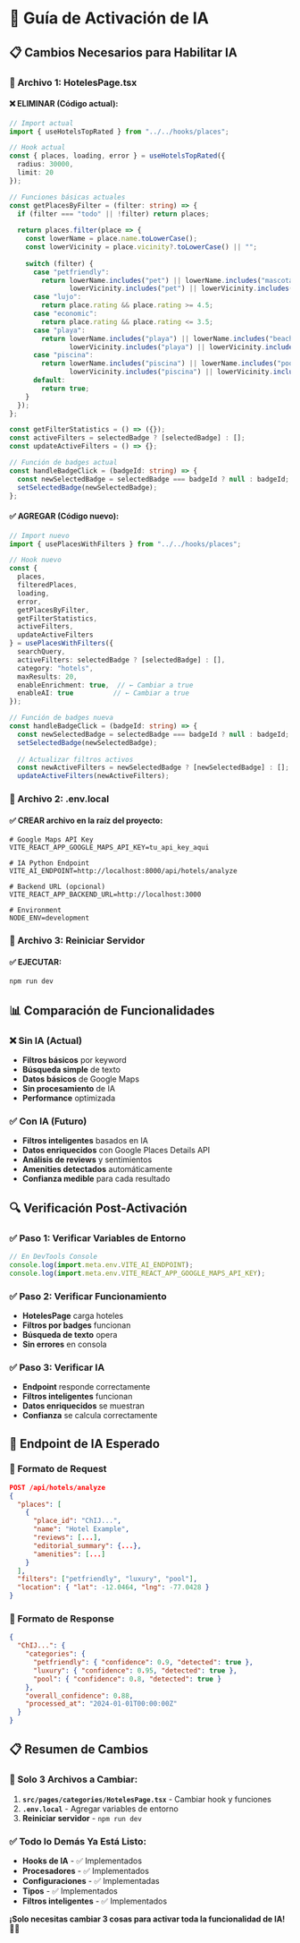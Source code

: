 # 🚀 Guía de Activación de IA

## 📋 Cambios Necesarios para Habilitar IA

### **🔧 Archivo 1: HotelesPage.tsx**

#### **❌ ELIMINAR (Código actual):**
```typescript
// Import actual
import { useHotelsTopRated } from "../../hooks/places";

// Hook actual
const { places, loading, error } = useHotelsTopRated({
  radius: 30000,
  limit: 20
});

// Funciones básicas actuales
const getPlacesByFilter = (filter: string) => {
  if (filter === "todo" || !filter) return places;
  
  return places.filter(place => {
    const lowerName = place.name.toLowerCase();
    const lowerVicinity = place.vicinity?.toLowerCase() || "";
    
    switch (filter) {
      case "petfriendly":
        return lowerName.includes("pet") || lowerName.includes("mascota") || 
               lowerVicinity.includes("pet") || lowerVicinity.includes("mascota");
      case "lujo":
        return place.rating && place.rating >= 4.5;
      case "economic":
        return place.rating && place.rating <= 3.5;
      case "playa":
        return lowerName.includes("playa") || lowerName.includes("beach") || 
               lowerVicinity.includes("playa") || lowerVicinity.includes("beach");
      case "piscina":
        return lowerName.includes("piscina") || lowerName.includes("pool") || 
               lowerVicinity.includes("piscina") || lowerVicinity.includes("pool");
      default:
        return true;
    }
  });
};

const getFilterStatistics = () => ({});
const activeFilters = selectedBadge ? [selectedBadge] : [];
const updateActiveFilters = () => {};

// Función de badges actual
const handleBadgeClick = (badgeId: string) => {
  const newSelectedBadge = selectedBadge === badgeId ? null : badgeId;
  setSelectedBadge(newSelectedBadge);
};
```

#### **✅ AGREGAR (Código nuevo):**
```typescript
// Import nuevo
import { usePlacesWithFilters } from "../../hooks/places";

// Hook nuevo
const {
  places,
  filteredPlaces,
  loading,
  error,
  getPlacesByFilter,
  getFilterStatistics,
  activeFilters,
  updateActiveFilters
} = usePlacesWithFilters({
  searchQuery,
  activeFilters: selectedBadge ? [selectedBadge] : [],
  category: "hotels",
  maxResults: 20,
  enableEnrichment: true,  // ← Cambiar a true
  enableAI: true          // ← Cambiar a true
});

// Función de badges nueva
const handleBadgeClick = (badgeId: string) => {
  const newSelectedBadge = selectedBadge === badgeId ? null : badgeId;
  setSelectedBadge(newSelectedBadge);
  
  // Actualizar filtros activos
  const newActiveFilters = newSelectedBadge ? [newSelectedBadge] : [];
  updateActiveFilters(newActiveFilters);
```

### **🔧 Archivo 2: .env.local**

#### **✅ CREAR archivo en la raíz del proyecto:**
```env
# Google Maps API Key
VITE_REACT_APP_GOOGLE_MAPS_API_KEY=tu_api_key_aqui

# IA Python Endpoint
VITE_AI_ENDPOINT=http://localhost:8000/api/hotels/analyze

# Backend URL (opcional)
VITE_REACT_APP_BACKEND_URL=http://localhost:3000

# Environment
NODE_ENV=development
```

### **🔧 Archivo 3: Reiniciar Servidor**

#### **✅ EJECUTAR:**
```bash
npm run dev
```

## 📊 Comparación de Funcionalidades

### **❌ Sin IA (Actual)**
- **Filtros básicos** por keyword
- **Búsqueda simple** de texto
- **Datos básicos** de Google Maps
- **Sin procesamiento** de IA
- **Performance** optimizada

### **✅ Con IA (Futuro)**
- **Filtros inteligentes** basados en IA
- **Datos enriquecidos** con Google Places Details API
- **Análisis de reviews** y sentimientos
- **Amenities detectados** automáticamente
- **Confianza medible** para cada resultado

## 🔍 Verificación Post-Activación

### **✅ Paso 1: Verificar Variables de Entorno**
```javascript
// En DevTools Console
console.log(import.meta.env.VITE_AI_ENDPOINT);
console.log(import.meta.env.VITE_REACT_APP_GOOGLE_MAPS_API_KEY);
```

### **✅ Paso 2: Verificar Funcionamiento**
- **HotelesPage** carga hoteles
- **Filtros por badges** funcionan
- **Búsqueda de texto** opera
- **Sin errores** en consola

### **✅ Paso 3: Verificar IA**
- **Endpoint** responde correctamente
- **Filtros inteligentes** funcionan
- **Datos enriquecidos** se muestran
- **Confianza** se calcula correctamente

## 🎯 Endpoint de IA Esperado

### **🔧 Formato de Request**
```json
POST /api/hotels/analyze
{
  "places": [
    {
      "place_id": "ChIJ...",
      "name": "Hotel Example",
      "reviews": [...],
      "editorial_summary": {...},
      "amenities": [...]
    }
  ],
  "filters": ["petfriendly", "luxury", "pool"],
  "location": { "lat": -12.0464, "lng": -77.0428 }
}
```

### **🔧 Formato de Response**
```json
{
  "ChIJ...": {
    "categories": {
      "petfriendly": { "confidence": 0.9, "detected": true },
      "luxury": { "confidence": 0.95, "detected": true },
      "pool": { "confidence": 0.8, "detected": true }
    },
    "overall_confidence": 0.88,
    "processed_at": "2024-01-01T00:00:00Z"
  }
}
```

## 📋 Resumen de Cambios

### **🔧 Solo 3 Archivos a Cambiar:**
1. **`src/pages/categories/HotelesPage.tsx`** - Cambiar hook y funciones
2. **`.env.local`** - Agregar variables de entorno
3. **Reiniciar servidor** - `npm run dev`

### **✅ Todo lo Demás Ya Está Listo:**
- **Hooks de IA** - ✅ Implementados
- **Procesadores** - ✅ Implementados
- **Configuraciones** - ✅ Implementadas
- **Tipos** - ✅ Implementados
- **Filtros inteligentes** - ✅ Implementados

**¡Solo necesitas cambiar 3 cosas para activar toda la funcionalidad de IA!** 🚀✨
